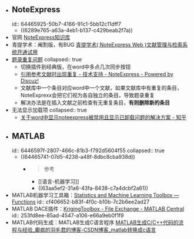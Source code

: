 - ## NoteExpress
  id:: 64465925-50b7-4166-91c1-5bb12c11dff7
	- ((6289e765-a63a-4eb1-b137-c429beab2f7a))
- 官网 [NoteExpress知识库](http://www.inoteexpress.com/wiki/index.php/%E9%A6%96%E9%A1%B5)
- 青提学术：阉割版，有BUG [青提学术( NoteExpress Web )文献管理与检索系统开通试用](http://lib.nuc.edu.cn/new/View.action?objid=1441&cstype=zygg)
- [题录重复问题](http://forum.inoteexpress.com:60080/forum.php?mod=viewthread&tid=2939&highlight=%E5%BC%95%E6%96%87%E9%87%8D%E5%A4%8D)
  collapsed:: true
	- 切换插件到经典版，在word中多点几次同步按钮
	- [引用参考文献时出现重复 - 技术支持 - NoteExpress - Powered by Discuz!](http://forum.inoteexpress.com:60080/forum.php?mod=viewthread&tid=5618&highlight=%E9%87%8D%E5%A4%8D)
	- 文献库中一个条目对应word中一个文献，如果文献库中有重复的条目，NoteExprexx会把它们视为各自独立的条目，导致题录重复
	- 解决办法是在插入文献之前检查有无重复条目，**有则删除新的条目**
- 无法显示加载项
  collapsed:: true
	- [关于word中显示noteexpress被禁用且显示已卸载问题的解决方案 - 知乎](https://zhuanlan.zhihu.com/p/125707774)
- ## MATLAB
  id:: 6446597f-2807-466c-81b3-f792d5604f55
  collapsed:: true
	- ((64465741-07d5-4238-a48f-8dbc8cba938d))
		- >参考
			- [[语言-机器学习]]
			- ((63aa5ef2-31a6-43fa-8438-c7a4dcbf2a61))
- MATLAB机器学习工具箱：[Statistics and Machine Learning Toolbox — Functions](https://ww2.mathworks.cn/help/stats/referencelist.html?type=function&listtype=cat&category=index&blocktype=all&capability=&s_tid=CRUX_lftnav)
  id:: cf406652-b83f-4f0c-b10b-7c2b6ee2ad27
- MATLAB DACE插件：[KrigingToolbox - File Exchange - MATLAB Central](https://ww2.mathworks.cn/matlabcentral/fileexchange/59960-krigingtoolbox)
  id:: 253fd8ee-85ad-4547-a106-e66a9eb0f1f9
- MATLAB代码生成：MATLAB生成C语言程序 [MATLAB生成C/C++代码的流程与经验_癫疯的羽毛君的博客-CSDN博客_matlab转换成c语言](https://blog.csdn.net/weixin_39565771/article/details/119759677)